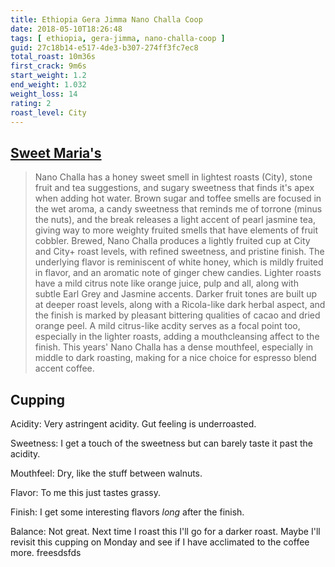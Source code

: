 ```yaml
---
title: Ethiopia Gera Jimma Nano Challa Coop
date: 2018-05-10T18:26:48
tags: [ ethiopia, gera-jimma, nano-challa-coop ]
guid: 27c18b14-e517-4de3-b307-274ff3fc7ec8
total_roast: 10m36s
first_crack: 9m6s
start_weight: 1.2
end_weight: 1.032
weight_loss: 14
rating: 2
roast_level: City
---
```


## [Sweet Maria's][sm]

[sm]: https://web.archive.org/web/20180304223514/https://webcache.googleusercontent.com/search?q=cache:WGgbDUCsb5IJ:https://www.sweetmarias.com/product/ethiopia-gera-jimma-nano-challa-coop+&cd=1&hl=en&ct=clnk&gl=us

> Nano Challa has a honey sweet smell in lightest roasts (City), stone fruit and
> tea suggestions, and sugary sweetness that finds it's apex when adding hot
> water. Brown sugar and toffee smells are focused in the wet aroma, a candy
> sweetness that reminds me of torrone (minus the nuts), and the break releases
> a light accent of pearl jasmine tea, giving way to more weighty fruited smells
> that have elements of fruit cobbler. Brewed, Nano Challa produces a lightly
> fruited cup at City and City+ roast levels, with refined sweetness, and
> pristine finish. The underlying flavor is reminiscent of white honey, which is
> mildly fruited in flavor, and an aromatic note of ginger chew candies. Lighter
> roasts have a mild citrus note like orange juice, pulp and all, along with
> subtle Earl Grey and Jasmine accents. Darker fruit tones are built up at
> deeper roast levels, along with a Ricola-like dark herbal aspect, and the
> finish is marked by pleasant bittering qualities  of cacao and dried orange
> peel. A mild citrus-like acdity serves as a focal point too, especially in the
> lighter roasts, adding a mouthcleansing affect to the finish. This years' Nano
> Challa has a dense mouthfeel, especially in middle to dark roasting, making
> for a nice choice for espresso blend accent coffee. 

## Cupping

Acidity: Very astringent acidity.  Gut feeling is underroasted.

Sweetness: I get a touch of the sweetness but can barely taste it past the
acidity.

Mouthfeel: Dry, like the stuff between walnuts.

Flavor: To me this just tastes grassy.

Finish: I get some interesting flavors *long* after the finish.

Balance: Not great.  Next time I roast this I'll go for a darker roast.  Maybe
I'll revisit this cupping on Monday and see if I have acclimated to the coffee
more. freesdsfds
